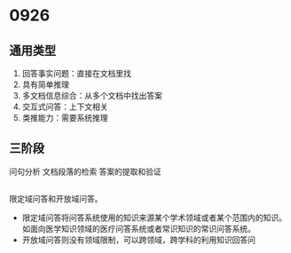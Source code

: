 # 0926

## 通用类型
1. 回答事实问题：直接在文档里找
2. 具有简单推理
3. 多文档信息综合：从多个文档中找出答案
4. 交互式问答：上下文相关
5. 类推能力：需要系统推理

## 三阶段
问句分析
文档段落的检索
答案的提取和验证

##
限定域问答和开放域问答。
- 限定域问答将问答系统使用的知识来源某个学术领域或者某个范围内的知识。如面向医学知识领域的医疗问答系统或者常识知识的常识问答系统。
- 开放域问答则没有领域限制，可以跨领域，跨学科的利用知识回答问


#

